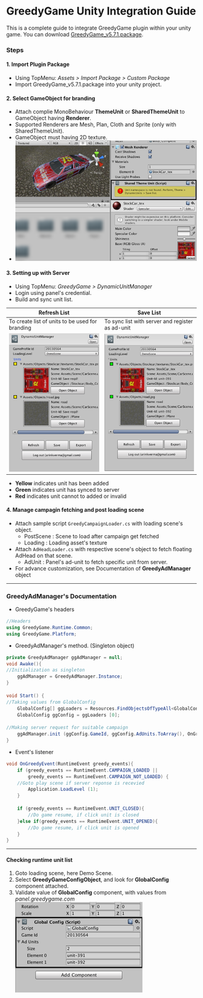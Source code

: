 GreedyGame Unity Integration Guide
===================

This is a complete guide to integrate GreedyGame plugin within your unity game. You can download [GreedyGame_v5.7.1.package](current-sdk/GreedyGame_v5.7.1.package).

### Steps

#### 1. Import Plugin Package
- Using TopMenu: *Assets > Import Package > Custom Package*
- Import GreedyGame_v5.7.1.package into your unity project.

#### 2. Select GameObject for branding
- Attach complie MonoBehaviour **ThemeUnit** or **SharedThemeUnit**  to GameObject having **Renderer**.
- Supported Renderers are Mesh, Plan, Cloth and Sprite (only with SharedThemeUnit).
- GameObject must having 2D texture.
- ![SharedThemeUnit MonoBehaviour](screen-shots/2_attached_monobehaviour.png?raw=true "SharedThemeUnit MonoBehaviour attached to Stockcar/Body_Complete" )

#### 3. Setting up with Server
- Using TopMenu: *GreedyGame > DynamicUnitManager*
- Login using panel's credential.
- Build and sync unit list.
  
| Refresh List  | Save List     |
| ------------- | ------------- |
| To create list of units to be used for branding | To sync list with server and register as ad-unit |
| ![Refresh UnitList](screen-shots/5_post_refresh.png?raw=true "list of units to be used for branding" )  | ![Save UnitList](screen-shots/6_post_save.png?raw=true "sync list with server and register as ad-unit" )  |
- **Yellow** indicates unit has been added
- **Green** indicates unit has synced to server
- **Red** indicates unit cannot to added or invalid 

#### 4. Manage campagin fetching and post loading scene
- Attach sample script `GreedyCampaignLoader.cs` with loading scene's object.
	- PostScene : Scene to load after campaign get fetched
	- Loading : Loading asset's texture
- Attach `AdHeadLoader.cs` with respective scene's object to fetch floating AdHead on that scene.
	- AdUnit : Panel's ad-unit to fetch specific unit from server. 
- For advance customization, see Documentation of **GreedyAdManager** object
 
---
### GreedyAdManager's Documentation
  - GreedyGame's headers 
```csharp
//Headers
using GreedyGame.Runtime.Common;
using GreedyGame.Platform;
```
  - GreedyAdManager's method. (Singleton object)
```csharp
private GreedyAdManager ggAdManager = null;
void Awake(){
//Initialization as singleton
	ggAdManager = GreedyAdManager.Instance;
}

void Start() {
//Taking values from GlobalConfig
	GlobalConfig[] ggLoaders = Resources.FindObjectsOfTypeAll<GlobalConfig> ();
	GlobalConfig ggConfig = ggLoaders [0];
	
//Making server request for suitable campaign
	ggAdManager.init (ggConfig.GameId, ggConfig.AdUnits.ToArray(), OnGreedyEvent);
}
```
  - Event's listener
```csharp
void OnGreedyEvent(RuntimeEvent greedy_events){
	if (greedy_events == RuntimeEvent.CAMPAIGN_LOADED || 
	    greedy_events == RuntimeEvent.CAMPAIGN_NOT_LOADED) {
	//Goto play scene if server reponse is recevied
		Application.LoadLevel (1);
	}

	if (greedy_events == RuntimeEvent.UNIT_CLOSED){
		//Do game resume, if click unit is closed
	}else if(greedy_events == RuntimeEvent.UNIT_OPENED){
		//Do game resume, if click unit is opened
	}
}
```

---
#### Checking runtime unit list

1. Goto loading scene, here Demo Scene.
2. Select **GreedyGameConfigObject**, and look for **GlobalConfig** component attached.
3. Validate value of **GlobalConfig** component, with values from *panel.greedygame.com*
 ![GreedyGameConfigObject](screen-shots/7_global_config.png?raw=true "Checking runtime unit list" )



